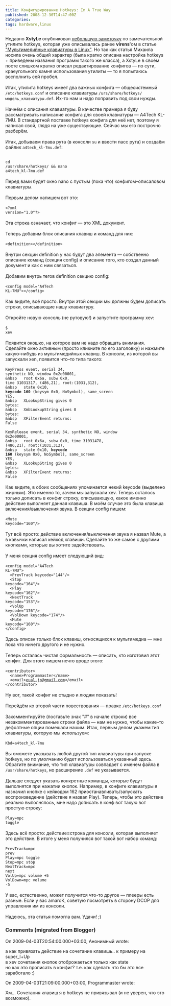 ```yaml
---
title: Конфигурирование Hotkeys: In A True Way
published: 2008-12-30T14:47:00Z
categories: 
tags: hardware,linux
---
```


Недавно <b>XstyLe</b> опубликовал <a href="http://blasux.root.ua/2008/12/hotkeys.html" target="_blank">небольшую заметочку</a> по замечательной утилите hotkeys, которая уже описывалась ранее <b>virens</b>'ом в статье <a href="http://mydebianblog.blogspot.com/2006/09/blog-post_05.html">"Мультимедийные клавиатуры в Linux"</a>. Но так как статья Михаила носила очень общий характер (была кратко описана настройка hotkeys + приведены названия программ такого же класса), а XstyLe в своём посте слишком кратко описал редактирование конфигов — по сути, краеугольного камня использования утилиты — то я попытаюсь восполнить сей пробел.<br /><a name='more'></a><br />Итак, утилита hotkeys имеет два важных конфига — общесистемный <code>/etc/hotkeys.conf</code> и описание клавиатуры <code>/urs/share/hotkeys/модель_клавиатуры.def</code>. Их-то нам и надо поправить под свои нужды.<br /><br />Начнём с описания клавиатуры. В качестве примера я буду рассматривать написание конфига для своей клавиатуры — A4Tech KL-7MU. В стандартной поставке hotkeys конфига для неё нет, поэтому я написал свой, глядя на уже существующие. Сейчас мы его построчно разберём.<br /><br />Итак, добываем права рута (в консоли <code>su</code> и ввести пасс рута) и создаём файлик <code>a4tech_kl-7mu.def</code>:<br /><br /><div class="code"><code>cd /usr/share/hotkeys/ && nano a4tech_kl-7mu.def</code></div><br />Перед вами будет окно nano с пустым (пока что) конфигом–описаловом клавиатуры.<br /><br />Первым делом напишем вот это:<br /><br /><div class="code"><code>&lt;?xml version="1.0"?&gt;</code></div><br />Эта строка означает, что конфиг — это XML документ.<br /><br />Теперь добавим блок описания клавиш и команд для них:<br /><br /><div class="code"><code>&lt;definition&gt;&lt;/definition&gt;</code></div><br />Внутри секции definition у нас будут два элемента — собственно описание команд (секция config) и описание того, кто создал данный документ и как с ним связаться.<br /><br />Добавим внутрь тегов definition секцию config:<br /><br /><div class="code"><code>&lt;config model="A4Tech KL-7MU"&gt;&lt;/config&gt;</code></div><br />Как видите, всё просто. Внутри этой секции мы должны будем дописать строки, описывающие нашу клавиатуру.<br /><br />Откройте новую консоль (не рутовую!) и запустите программу xev:<br /><br /><div class="code"><code>$ xev</code></div><br />Появится окошко, на которое вам не надо обращать внимания. Сделайте окно активным (просто кликните по его заголовку) и нажмите какую–нибудь из мультимедийных клавиш. В консоли, из которой вы запускали xen, появится что–то типа такого:<br /><br /><div class="code"><code>KeyPress event, serial 34, synthetic NO, window 0x2e00001,<br />&nbsp&nbsp;&nbsp;&nbsp;root 0x6a, subw 0x0, time 31031317, (486,21), root:(1031,312),<br />&nbsp&nbsp;&nbsp;&nbsp;state 0x10, <b>keycode 160</b> (keysym 0x0, NoSymbol), same_screen YES,<br />&nbsp&nbsp;&nbsp;&nbsp;XLookupString gives 0 bytes:<br />&nbsp&nbsp;&nbsp;&nbsp;XmbLookupString gives 0 bytes:<br />&nbsp&nbsp;&nbsp;&nbsp;XFilterEvent returns: False<br /><br />KeyRelease event, serial 34, synthetic NO, window 0x2e00001,<br />&nbsp&nbsp;&nbsp;&nbsp;root 0x6a, subw 0x0, time 31031478, (486,21), root:(1031,312),<br />&nbsp&nbsp;&nbsp;&nbsp;state 0x10, <b>keycode 160</b> (keysym 0x0, NoSymbol), same_screen YES,<br />&nbsp&nbsp;&nbsp;&nbsp;XLookupString gives 0 bytes:<br />&nbsp&nbsp;&nbsp;&nbsp;XFilterEvent returns: False</code></div><br />Как видите, в обоих сообщениях упоминается некий keycode (выделено жирным). Это именно то, зачем мы запускали xev. Теперь осталось только дописать в конфиг строку, описывающую, какое именно действие выполняет данная клавиша. В моём случае это была клавиша включения/выключения звука. В секции config пишем:<br /><br /><div class="code"><code>&lt;Mute   keycode="160"/&gt;</code></div><br />Тут всё просто: действие включения/выключения звука я назвал Mute, а в кавычки написал кейкод клавиши. Сделайте то же самое с другими кнопками, которые вы хотите задействовать.<br /><br />У меня секция config имеет следующий вид:<br /><br /><div class="code"><code>&lt;config model="A4Tech KL-7MU"&gt;<br />&nbsp;&nbsp;&lt;PrevTrack  keycode="144"/&gt;<br />&nbsp;&nbsp;&lt;Stop       keycode="164"/&gt;<br />&nbsp;&nbsp;&lt;Play       keycode="162"/&gt;<br />&nbsp;&nbsp;&lt;NextTrack  keycode="153"/&gt;<br />&nbsp;&nbsp;&lt;VolUp      keycode="176"/&gt;<br />&nbsp;&nbsp;&lt;VolDown    keycode="174"/&gt;<br />&nbsp;&nbsp;&lt;Mute       keycode="160"/&gt;<br />&lt;/config&gt;</code></div><br />Здесь описан только блок клавиш, относящихся к мультимедиа — мне пока что ничего другого и не нужно.<br /><br />Теперь осталась чистая формальность — описать, кто изготовил этот конфиг. Для этого пишем нечто вроде этого:<br /><br /><div class="code"><code>&lt;contributor&gt;<br />&nbsp;&nbsp;&lt;name&gt;Programmaster&lt;/name&gt;<br />&nbsp;&nbsp;&lt;email&gt;eual.jp@gmail.com&lt;/email&gt;<br />&lt;/contributor&gt;</code></div><br />Ну вот, такой конфиг не стыдно и людям показать!<br /><br />Перейдём ко второй части повествования — правке <code>/etc/hotkeys.conf</code><br /><br />Закомментируйте (поставьте знак "#" в начале строки) все незакомментированные строки файла — нам не нужно, чтобы какие–то дефолтные опции помешали нашим. Итак, первым делом укажем тип клавиатуры, которую мы используем:<br /><br /><div class="code"><code>Kbd=a4tech_kl-7mu</code></div><br />Вы сможете указывать любой другой тип клавиатуры при запуске hotkeys, но по умолчанию будет использоваться указанный здесь. Обратите внимание, что тип клавиатуры совпадает с именем файла в <code>/usr/share/hotkeys</code>, но расширение <code>.def</code> не указывается.<br /><br />Дальше следует указать конкретные команды, которые будут выполнятся при нажатии кнопок. Например, в конфиге клавиатуры я назначил кнопке с кейкодом 162 приостанавливать/запускать воспроизведение (действие я назвал Play). Теперь, чтобы это действие реально выполнялось, мне надо дописать в конф вот такую вот простую строку:<br /><br /><div class="code"><code>Play=mpc toggle</code></div><br />Здесь всё просто: действие<b>=</b>строка для консоли, которая выполняет это действие. В итоге у меня получился вот такой вот набор команд:<br /><br /><div class="code"><code>PrevTrack=mpc prev<br />Play=mpc toggle<br />Stop=mpc stop<br />NextTrack=mpc next<br />VolUp=mpc volume +5<br />VolDown=mpc volume -5</code></div><br />У вас, естественно, может получится что-то другое — плееры есть разные. Если у вас amaroK, советую посмотреть в сторону DCOP для управления им из консоли.<br /><br />Надеюсь, эта статья помогла вам. Удачи! ;)

<h3 id='hakyll-convert-comments-title'>Comments (migrated from Blogger)</h3>
<div class='hakyll-convert-comment'>
<p class='hakyll-convert-comment-date'>On 2009-04-03T20:54:00.000+03:00, Анонимный wrote:</p>
<p class='hakyll-convert-comment-body'>
а как привязать действие на сочетание клавишь.. к примеру на super_l+Up<BR/>в xev сочетания кнопок отоброжаеться только как state<BR/>но как это прописать в конфиг? т.е. как сделать что бы это все заработало :)
</p>
</div>

<div class='hakyll-convert-comment'>
<p class='hakyll-convert-comment-date'>On 2009-04-03T21:09:00.000+03:00, Programmaster wrote:</p>
<p class='hakyll-convert-comment-body'>
Хм… Сочетания клавиш я в hotkeys не привязывал (и не уверен, что это возможно).
</p>
</div>



